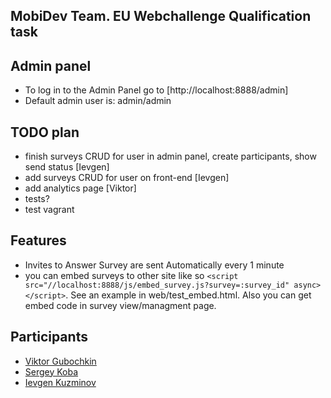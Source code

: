 ## MobiDev Team. EU Webchallenge Qualification task

## Admin panel
* To log in to the Admin Panel go to  [http://localhost:8888/admin]
* Default admin user is: admin/admin

## TODO plan
* finish surveys CRUD for user in admin panel, create participants, show send status [Ievgen]
* add surveys CRUD for user on front-end [Ievgen]
* add analytics page [Viktor]
* tests?
* test vagrant

## Features
* Invites to Answer Survey are sent Automatically every 1 minute
* you can embed surveys to other site like so `<script src="//localhost:8888/js/embed_survey.js?survey=:survey_id" async></script>`. See an example in web/test_embed.html. Also you can get embed code in survey view/managment page.

## Participants

* [Viktor Gubochkin](https://github.com/VictorGub)
* [Sergey Koba](https://github.com/sergey-koba-mobidev)
* [Ievgen Kuzminov](https://github.com/iJackUA)
